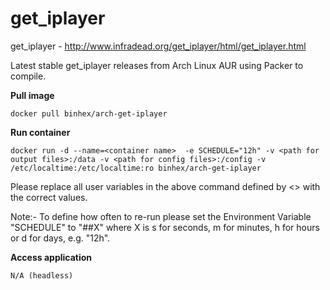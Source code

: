 get_iplayer
===========

get_iplayer - http://www.infradead.org/get_iplayer/html/get_iplayer.html

Latest stable get_iplayer releases from Arch Linux AUR using Packer to compile.

**Pull image**

```
docker pull binhex/arch-get-iplayer
```

**Run container**

```
docker run -d --name=<container name>  -e SCHEDULE="12h" -v <path for output files>:/data -v <path for config files>:/config -v /etc/localtime:/etc/localtime:ro binhex/arch-get-iplayer
```

Please replace all user variables in the above command defined by <> with the correct values.

Note:- To define how often to re-run please set the Environment Variable "SCHEDULE" to "##X" where X is s for seconds, m for minutes, h for hours or d for days, e.g. "12h".

**Access application**

```
N/A (headless)
```